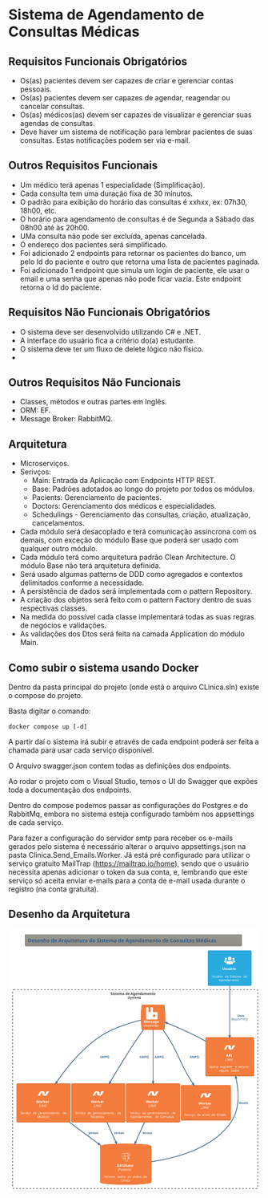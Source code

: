 # Sistema de Agendamento de Consultas Médicas #

## Requisitos Funcionais Obrigatórios ##

- Os(as) pacientes devem ser capazes de criar e gerenciar contas
pessoais.
- Os(as) pacientes devem ser capazes de agendar, reagendar ou cancelar
consultas.
- Os(as) médicos(as) devem ser capazes de visualizar e gerenciar suas
agendas de consultas.
- Deve haver um sistema de notificação para lembrar pacientes de suas
consultas. Estas notificações podem ser via e-mail.

## Outros Requisitos Funcionais ##

- Um médico terá apenas 1 especialidade (Simplificação).
- Cada consulta tem uma duração fixa de 30 minutos.
- O padrão para exibição do horário das consultas é xxhxx, ex: 07h30, 18h00, etc.
- O horário para agendamento de consultas é de Segunda a Sábado das 08h00 até às 20h00.
- UMa consulta não pode ser excluída, apenas cancelada.
- O endereço dos pacientes será simplificado.
- Foi adicionado 2 endpoints para retornar os pacientes do banco, um pelo Id do paciente e outro que retorna uma lista de pacientes paginada.
- Foi adicionado 1 endpoint que simula um login de paciente, ele usar o email e uma senha que apenas não pode ficar vazia. Este endpoint retorna o Id do paciente.

## Requisitos Não Funcionais Obrigatórios ##

- O sistema deve ser desenvolvido utilizando C# e .NET.
- A interface do usuário fica a critério do(a) estudante.
- O sistema deve ter um fluxo de delete lógico não físico.
-
## Outros Requisitos Não Funcionais ##

- Classes, métodos e outras partes em Inglês.
- ORM: EF.
- Message Broker: RabbitMQ.

## Arquitetura ##

- Microserviços.
- Serivços:
  - Main: Entrada da Aplicação com Endpoints HTTP REST.
  - Base: Padrões adotados ao longo do projeto por todos os módulos.
  - Pacients: Gerenciamento de pacientes.
  - Doctors: Gerenciamento dos médicos e especialidades.
  - Schedulings - Gerenciamento das consultas, criação, atualização, cancelamentos.
- Cada módulo será desacoplado e terá comunicação assíncrona com os demais, com exceção do módulo Base que poderá ser usado com qualquer outro módulo.
- Cada módulo terá como arquitetura padrão Clean Architecture. O módulo Base não terá arquitetura definida.
- Será usado algumas patterns de DDD como agregados e contextos delimitados conforme a necessidade.
- A persistência de dados será implementada com o pattern Repository.
- A criação dos objetos será feito com o pattern Factory dentro de suas respectivas classes.
- Na medida do possível cada classe implementará todas as suas regras de negócios e validações.
- As validações dos Dtos será feita na camada Application do módulo Main.

##  Como subir o sistema usando Docker ##

Dentro da pasta principal do projeto (onde está o arquivo CLinica.sln) existe o compose do projeto.

Basta digitar o comando:
```
docker compose up [-d]
```

A partir daí o sistema irá subir e através de cada endpoint poderá ser feita a chamada para usar cada serviço disponível.

O Arquivo swagger.json contem todas as definições dos endpoints.

Ao rodar o projeto com o Visual Studio, temos o UI do Swagger que expões toda a documentação dos endpoints.

Dentro do compose podemos passar as configurações do Postgres e do RabbitMq, embora no sistema esteja configurado também nos appsettings de cada serviço.

Para fazer a configuração do servidor smtp para receber os e-mails gerados pelo sistema é necessário alterar o arquivo appsettings.json na pasta Clinica.Send_Emails.Worker. Já está pré configurado para utilizar o serviço gratuito MailTrap (https://mailtrap.io/home), sendo que o usuário necessita apenas adicionar o token da sua conta, e, lembrando que este serviço só aceita enviar e-mails para a conta de e-mail usada durante o registro (na conta gratuita).

## Desenho da Arquitetura ##

![alt text](C4Model/System_Context_Diagram.svg)